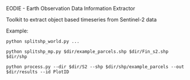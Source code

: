 EODIE - Earth Observation Data Information Extractor 

Toolkit to extract object based timeseries from Sentinel-2 data 



Example:
```
python splitshp_world.py ...

python splitshp_mp.py $dir/example_parcels.shp $dir/Fin_s2.shp $dir/shp

python process.py --dir $dir/S2 --shp $dir/shp/example_parcels --out $dir/results --id PlotID
```
